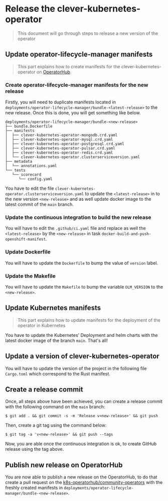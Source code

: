 # Release the clever-kubernetes-operator

> This document will go through steps to release a new version of the operator

## Update operator-lifecycle-manager manifests

> This part explains how to create manifests for the clever-kubernetes-operator on [OperatorHub](https://operatorhub.io/operator/clever-kubernetes-operator).

### Create operator-lifecycle-manager manifests for the new release

Firstly, you will need to duplicate manifests located in `deployments/operator-lifecycle-manager/bundle-<latest-release>` to the new release.
Once this is done, you will get something like below.

```
deployments/operator-lifecycle-manager/bundle-<new-release>
├── bundle.Dockerfile
├── manifests
│  ├── clever-kubernetes-operator-mongodb.crd.yaml
│  ├── clever-kubernetes-operator-mysql.crd.yaml
│  ├── clever-kubernetes-operator-postgresql.crd.yaml
│  ├── clever-kubernetes-operator-pulsar.crd.yaml
│  ├── clever-kubernetes-operator-redis.crd.yaml
│  └── clever-kubernetes-operator.clusterserviceversion.yaml
├── metadata
│  └── annotations.yaml
└── tests
   └── scorecard
      └── config.yaml
```

You have to edit the file `clever-kubernetes-operator.clusterserviceversion.yaml` to update the `<latest-release>` in to the new version `<new-release>`
and as well update docker image to the latest commit of the `main` branch.

### Update the continuous integration to build the new release

You will have to edit the `.github/ci.yaml` file and replace as well the `<latest-release>` by the `<new-release>` in task
`docker-build-and-push-openshift-manifest`.

### Update Dockerfile

You will have to update the `Dockerfile` to bump the value of `version` label.

### Update the Makefile

You will have to update the `Makefile` to bump the variable `OLM_VERSION` to the `<new-release>`.

## Update Kubernetes manifests

> This part explains how to update manifests for the deployment of the operator in Kubernetes

You have to update the Kubernetes' Deployment and helm charts with the latest docker image of the branch `main`. That's all!

## Update a version of clever-kubernetes-operator

You will have to update the version of the project in the following file `Cargo.toml` which correspond to the Rust manifest.

## Create a release commit

Once, all steps above have been achieved, you can create a release commit with the following command on the `main` branch:

```shell
$ git add . && git commit -s -m 'Release v<new-release>' && git push
```

Then, create a git tag using the command below:

```shell
$ git tag -a 'v<new-release>' && git push --tags
```

Now, you are able once the continuous integration is ok, to create GitHub release using the tag above.

## Publish new release on OperatorHub

You are now able to publish a new release on the OperatorHub, to do that create a pull request
on the [k8s-operatorhub/community-operators](https://github.com/k8s-operatorhub/community-operators/)
with the freshly created manifests in `deployments/operator-lifecycle-manager/bundle-<new-release>`.
